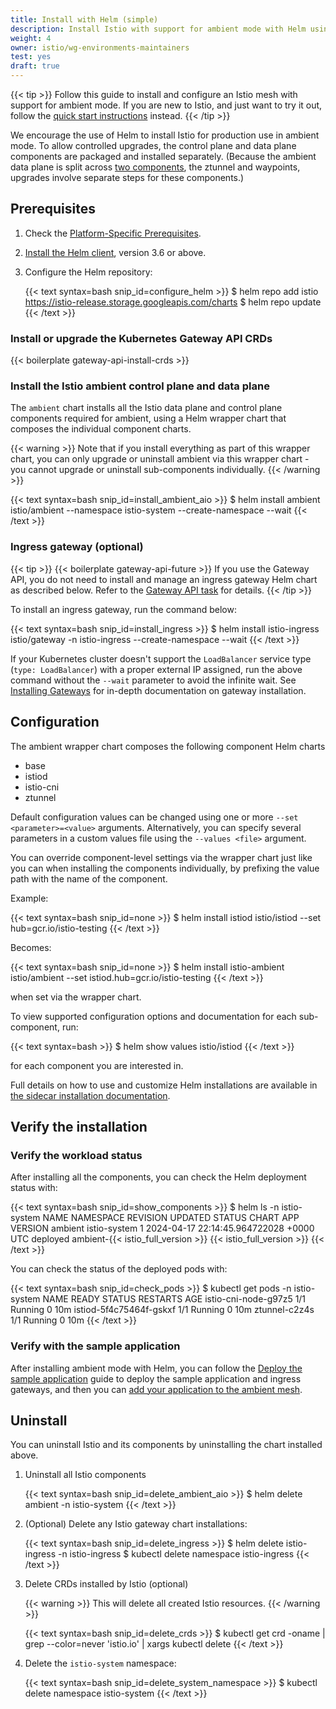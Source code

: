 ```yaml
---
title: Install with Helm (simple)
description: Install Istio with support for ambient mode with Helm using a single chart.
weight: 4
owner: istio/wg-environments-maintainers
test: yes
draft: true
---
```


{{< tip >}}
Follow this guide to install and configure an Istio mesh with support for ambient mode.
If you are new to Istio, and just want to try it out, follow the
[quick start instructions](/docs/ambient/getting-started) instead.
{{< /tip >}}

We encourage the use of Helm to install Istio for production use in ambient mode. To allow controlled upgrades, the control plane and data plane components are packaged and installed separately. (Because the ambient data plane is split across [two components](/docs/ambient/architecture/data-plane), the ztunnel and waypoints, upgrades involve separate steps for these components.)

## Prerequisites

1. Check the [Platform-Specific Prerequisites](/docs/ambient/install/platform-prerequisites).

1. [Install the Helm client](https://helm.sh/docs/intro/install/), version 3.6 or above.

1. Configure the Helm repository:

    {{< text syntax=bash snip_id=configure_helm >}}
    $ helm repo add istio https://istio-release.storage.googleapis.com/charts
    $ helm repo update
    {{< /text >}}

<!-- ### Base components -->

<!-- The `base` chart contains the basic CRDs and cluster roles required to set up Istio. -->
<!-- This should be installed prior to any other Istio component. -->

<!-- {{< text syntax=bash snip_id=install_base >}} -->
<!-- $ helm install istio-base istio/base -n istio-system --create-namespace --wait -->
<!-- {{< /text >}} -->

### Install or upgrade the Kubernetes Gateway API CRDs

{{< boilerplate gateway-api-install-crds >}}

### Install the Istio ambient control plane and data plane

The `ambient` chart installs all the Istio data plane and control plane components required for
ambient, using a Helm wrapper chart that composes the individual component charts.

{{< warning >}}
Note that if you install everything as part of this wrapper chart, you can only upgrade or uninstall
ambient via this wrapper chart - you cannot upgrade or uninstall sub-components individually.
{{< /warning >}}

{{< text syntax=bash snip_id=install_ambient_aio >}}
$ helm install ambient istio/ambient --namespace istio-system --create-namespace --wait
{{< /text >}}

### Ingress gateway (optional)

{{< tip >}}
{{< boilerplate gateway-api-future >}}
If you use the Gateway API, you do not need to install and manage an ingress gateway Helm chart as described below.
Refer to the [Gateway API task](/docs/tasks/traffic-management/ingress/gateway-api/#automated-deployment) for details.
{{< /tip >}}

To install an ingress gateway, run the command below:

{{< text syntax=bash snip_id=install_ingress >}}
$ helm install istio-ingress istio/gateway -n istio-ingress --create-namespace --wait
{{< /text >}}

If your Kubernetes cluster doesn't support the `LoadBalancer` service type (`type: LoadBalancer`) with a proper external IP assigned, run the above command without the `--wait` parameter to avoid the infinite wait. See [Installing Gateways](/docs/setup/additional-setup/gateway/) for in-depth documentation on gateway installation.

## Configuration

The ambient wrapper chart composes the following component Helm charts

- base
- istiod
- istio-cni
- ztunnel

Default configuration values can be changed using one or more `--set <parameter>=<value>` arguments. Alternatively, you can specify several parameters in a custom values file using the `--values <file>` argument.

You can override component-level settings via the wrapper chart just like you can when installing
the components individually, by prefixing the value path with the name of the component.

Example:

{{< text syntax=bash snip_id=none >}}
$ helm install istiod istio/istiod --set hub=gcr.io/istio-testing
{{< /text >}}

Becomes:

{{< text syntax=bash snip_id=none >}}
$ helm install istio-ambient istio/ambient --set istiod.hub=gcr.io/istio-testing
{{< /text >}}

when set via the wrapper chart.

To view supported configuration options and documentation for each sub-component, run:

{{< text syntax=bash >}}
$ helm show values istio/istiod
{{< /text >}}

for each component you are interested in.

Full details on how to use and customize Helm installations are available in [the sidecar installation documentation](/docs/setup/install/helm/).

## Verify the installation

### Verify the workload status

After installing all the components, you can check the Helm deployment status with:

{{< text syntax=bash snip_id=show_components >}}
$ helm ls -n istio-system
NAME            NAMESPACE       REVISION    UPDATED                                 STATUS      CHART           APP VERSION
ambient      istio-system    1           2024-04-17 22:14:45.964722028 +0000 UTC deployed    ambient-{{< istio_full_version >}}     {{< istio_full_version >}}
{{< /text >}}

You can check the status of the deployed pods with:

{{< text syntax=bash snip_id=check_pods >}}
$ kubectl get pods -n istio-system
NAME                             READY   STATUS    RESTARTS   AGE
istio-cni-node-g97z5             1/1     Running   0          10m
istiod-5f4c75464f-gskxf          1/1     Running   0          10m
ztunnel-c2z4s                    1/1     Running   0          10m
{{< /text >}}

### Verify with the sample application

After installing ambient mode with Helm, you can follow the [Deploy the sample application](/docs/ambient/getting-started/deploy-sample-app/) guide to deploy the sample application and ingress gateways, and then you can
[add your application to the ambient mesh](/docs/ambient/getting-started/secure-and-visualize/#add-bookinfo-to-the-mesh).

## Uninstall

You can uninstall Istio and its components by uninstalling the chart
installed above.

1. Uninstall all Istio components

    {{< text syntax=bash snip_id=delete_ambient_aio >}}
    $ helm delete ambient -n istio-system
    {{< /text >}}

1. (Optional) Delete any Istio gateway chart installations:

    {{< text syntax=bash snip_id=delete_ingress >}}
    $ helm delete istio-ingress -n istio-ingress
    $ kubectl delete namespace istio-ingress
    {{< /text >}}

1. Delete CRDs installed by Istio (optional)

    {{< warning >}}
    This will delete all created Istio resources.
    {{< /warning >}}

    {{< text syntax=bash snip_id=delete_crds >}}
    $ kubectl get crd -oname | grep --color=never 'istio.io' | xargs kubectl delete
    {{< /text >}}

1. Delete the `istio-system` namespace:

    {{< text syntax=bash snip_id=delete_system_namespace >}}
    $ kubectl delete namespace istio-system
    {{< /text >}}
